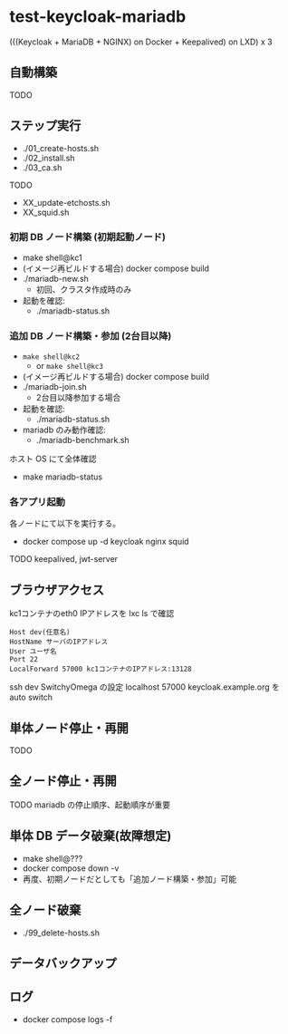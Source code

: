# test-keycloak-mariadb

(((Keycloak + MariaDB + NGINX) on Docker + Keepalived) on LXD) x 3

## 自動構築

TODO

## ステップ実行

- ./01_create-hosts.sh
- ./02_install.sh
- ./03_ca.sh

TODO
- XX_update-etchosts.sh
- XX_squid.sh


### 初期 DB ノード構築 (初期起動ノード)

- make shell@kc1
- (イメージ再ビルドする場合) docker compose build
- ./mariadb-new.sh
  - 初回、クラスタ作成時のみ
- 起動を確認:
  - ./mariadb-status.sh

### 追加 DB ノード構築・参加 (2台目以降)

- `make shell@kc2`
  - or `make shell@kc3`
- (イメージ再ビルドする場合) docker compose build
- ./mariadb-join.sh
  - 2台目以降参加する場合
- 起動を確認:
  - ./mariadb-status.sh
- mariadb のみ動作確認:
  - ./mariadb-benchmark.sh

ホスト OS にて全体確認

- make mariadb-status

### 各アプリ起動

各ノードにて以下を実行する。

- docker compose up -d keycloak nginx squid

TODO keepalived, jwt-server

## ブラウザアクセス

kc1コンテナのeth0 IPアドレスを lxc ls で確認

```
Host dev(任意名)
HostName サーバのIPアドレス
User ユーザ名
Port 22
LocalForward 57000 kc1コンテナのIPアドレス:13128
```

ssh dev
SwitchyOmega の設定 localhost 57000
keycloak.example.org を auto switch

## 単体ノード停止・再開

TODO

## 全ノード停止・再開

TODO mariadb の停止順序、起動順序が重要

## 単体 DB データ破棄(故障想定)

- make shell@???
- docker compose down -v
- 再度、初期ノードだとしても「追加ノード構築・参加」可能

## 全ノード破棄

- ./99_delete-hosts.sh

## データバックアップ

## ログ

- docker compose logs -f
